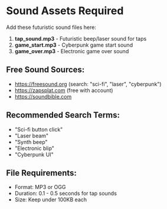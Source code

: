 # Sound Assets Required

Add these futuristic sound files here:

1. **tap_sound.mp3** - Futuristic beep/laser sound for taps
2. **game_start.mp3** - Cyberpunk game start sound
3. **game_over.mp3** - Electronic game over sound

## Free Sound Sources:
- https://freesound.org (search: "sci-fi", "laser", "cyberpunk")
- https://zapsplat.com (free with account)
- https://soundbible.com

## Recommended Search Terms:
- "Sci-fi button click"
- "Laser beam"
- "Synth beep"
- "Electronic blip"
- "Cyberpunk UI"

## File Requirements:
- Format: MP3 or OGG
- Duration: 0.1 - 0.5 seconds for tap sounds
- Size: Keep under 100KB each